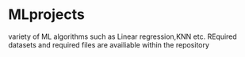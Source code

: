 # MLprojects
variety of ML algorithms such as Linear regression,KNN etc.
REquired datasets and required files are availiable within the repository
